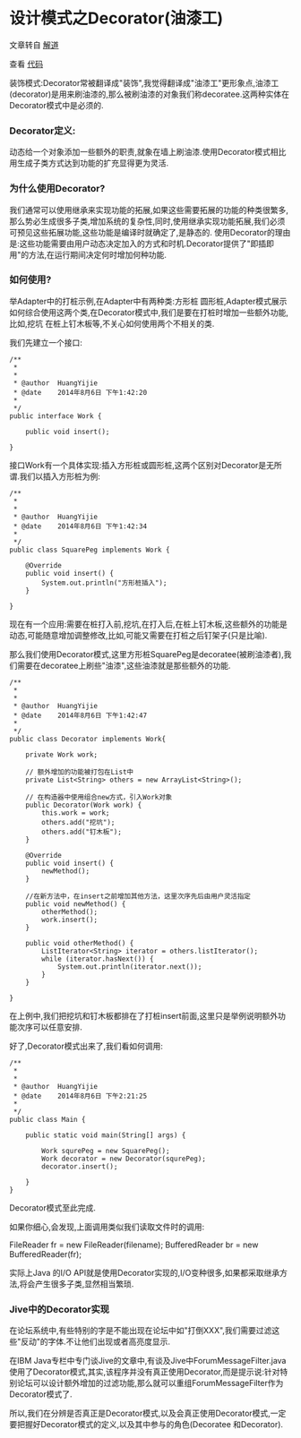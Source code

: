 
# 设计模式之Decorator(油漆工)
文章转自 [解道](http://www.jdon.com)

查看 [代码](https://github.com/henryhuang/designpatterns/tree/master/src/cnhalo/twoa/designpatterns/structure/decorator)

装饰模式:Decorator常被翻译成"装饰",我觉得翻译成"油漆工"更形象点,油漆工(decorator)是用来刷油漆的,那么被刷油漆的对象我们称decoratee.这两种实体在Decorator模式中是必须的.

### Decorator定义:
动态给一个对象添加一些额外的职责,就象在墙上刷油漆.使用Decorator模式相比用生成子类方式达到功能的扩充显得更为灵活.

### 为什么使用Decorator?
我们通常可以使用继承来实现功能的拓展,如果这些需要拓展的功能的种类很繁多,那么势必生成很多子类,增加系统的复杂性,同时,使用继承实现功能拓展,我们必须可预见这些拓展功能,这些功能是编译时就确定了,是静态的.
使用Decorator的理由是:这些功能需要由用户动态决定加入的方式和时机.Decorator提供了"即插即用"的方法,在运行期间决定何时增加何种功能.

### 如何使用?
举Adapter中的打桩示例,在Adapter中有两种类:方形桩 圆形桩,Adapter模式展示如何综合使用这两个类,在Decorator模式中,我们是要在打桩时增加一些额外功能,比如,挖坑 在桩上钉木板等,不关心如何使用两个不相关的类.

我们先建立一个接口: 

```
/**
 *
 *
 * @author	HuangYijie
 * @date	2014年8月6日 下午1:42:20
 * 
 */
public interface Work {

	public void insert();
	
}

```

接口Work有一个具体实现:插入方形桩或圆形桩,这两个区别对Decorator是无所谓.我们以插入方形桩为例:

```
/**
 *
 *
 * @author	HuangYijie
 * @date	2014年8月6日 下午1:42:34
 * 
 */
public class SquarePeg implements Work {

	@Override
	public void insert() {
		System.out.println("方形桩插入");
	}

}

```

现在有一个应用:需要在桩打入前,挖坑,在打入后,在桩上钉木板,这些额外的功能是动态,可能随意增加调整修改,比如,可能又需要在打桩之后钉架子(只是比喻).

那么我们使用Decorator模式,这里方形桩SquarePeg是decoratee(被刷油漆者),我们需要在decoratee上刷些"油漆",这些油漆就是那些额外的功能.

```
/**
 *
 *
 * @author	HuangYijie
 * @date	2014年8月6日 下午1:42:47
 * 
 */
public class Decorator implements Work{
	
	private Work work;
	
	// 额外增加的功能被打包在List中
	private List<String> others = new ArrayList<String>();
	
	// 在构造器中使用组合new方式，引入Work对象
	public Decorator(Work work) {
		this.work = work;
		others.add("挖坑");
		others.add("钉木板");
	}
	
	@Override
	public void insert() {
		newMethod();
	}

	//在新方法中，在insert之前增加其他方法，这里次序先后由用户灵活指定
	public void newMethod() {
		otherMethod();
		work.insert();
	}
	
	public void otherMethod() {
		ListIterator<String> iterator = others.listIterator();
		while (iterator.hasNext()) {
			System.out.println(iterator.next());
		}
	}
	
}
```

在上例中,我们把挖坑和钉木板都排在了打桩insert前面,这里只是举例说明额外功能次序可以任意安排.

好了,Decorator模式出来了,我们看如何调用: 

```
/**
 *
 *
 * @author	HuangYijie
 * @date	2014年8月6日 下午2:21:25
 * 
 */
public class Main {

	public static void main(String[] args) {
		
		Work squrePeg = new SquarePeg();
		Work decorator = new Decorator(squrePeg);
		decorator.insert();
		
	}
}
```

Decorator模式至此完成.

如果你细心,会发现,上面调用类似我们读取文件时的调用:

FileReader fr = new FileReader(filename);
BufferedReader br = new BufferedReader(fr);

实际上Java 的I/O API就是使用Decorator实现的,I/O变种很多,如果都采取继承方法,将会产生很多子类,显然相当繁琐.

### Jive中的Decorator实现
在论坛系统中,有些特别的字是不能出现在论坛中如"打倒XXX",我们需要过滤这些"反动"的字体.不让他们出现或者高亮度显示.

在IBM Java专栏中专门谈Jive的文章中,有谈及Jive中ForumMessageFilter.java使用了Decorator模式,其实,该程序并没有真正使用Decorator,而是提示说:针对特别论坛可以设计额外增加的过滤功能,那么就可以重组ForumMessageFilter作为Decorator模式了.

所以,我们在分辨是否真正是Decorator模式,以及会真正使用Decorator模式,一定要把握好Decorator模式的定义,以及其中参与的角色(Decoratee 和Decorator).

